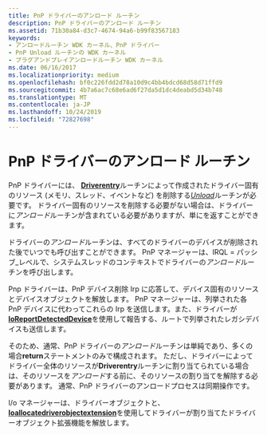 ```yaml
---
title: PnP ドライバーのアンロード ルーチン
description: PnP ドライバーのアンロード ルーチン
ms.assetid: 71b30a84-d3c7-4674-94a6-b99f83567183
keywords:
- アンロードルーチン WDK カーネル、PnP ドライバー
- PnP Unload ルーチンの WDK カーネル
- プラグアンドプレイアンロードルーチン WDK カーネル
ms.date: 06/16/2017
ms.localizationpriority: medium
ms.openlocfilehash: bf0c226fdd2d78a10d9c4bb4bdcd68d58d71ffd9
ms.sourcegitcommit: 4b7a6ac7c68e6ad6f27da5d1dc4deabd5d34b748
ms.translationtype: MT
ms.contentlocale: ja-JP
ms.lasthandoff: 10/24/2019
ms.locfileid: "72827698"
---
```

# <a name="pnp-drivers-unload-routine"></a>PnP ドライバーのアンロード ルーチン





PnP ドライバーには、 [**Driverentry**](https://docs.microsoft.com/windows-hardware/drivers/ddi/wdm/nc-wdm-driver_initialize)ルーチンによって作成されたドライバー固有のリソース (メモリ、スレッド、イベントなど) を削除する[*Unload*](https://docs.microsoft.com/windows-hardware/drivers/ddi/wdm/nc-wdm-driver_unload)ルーチンが必要です。 ドライバー固有のリソースを削除する必要がない場合は、ドライバーに*アンロード*ルーチンが含まれている必要がありますが、単にを返すことができます。

ドライバーの*アンロード*ルーチンは、すべてのドライバーのデバイスが削除された後でいつでも呼び出すことができます。 PnP マネージャーは、IRQL = パッシブ\_レベルで、システムスレッドのコンテキストでドライバーの*アンロード*ルーチンを呼び出します。

Pnp ドライバーは、PnP デバイス削除 Irp に応答して、デバイス固有のリソースとデバイスオブジェクトを解放します。 PnP マネージャーは、列挙された各 PnP デバイスに代わってこれらの Irp を送信します。また、ドライバーが[**IoReportDetectedDevice**](https://docs.microsoft.com/windows-hardware/drivers/ddi/ntddk/nf-ntddk-ioreportdetecteddevice)を使用して報告する、ルートで列挙されたレガシデバイスも送信します。

そのため、通常、PnP ドライバーの*アンロード*ルーチンは単純であり、多くの場合**return**ステートメントのみで構成されます。 ただし、ドライバーによってドライバー全体のリソースが**Driverentry**ルーチンに割り当てられている場合は、そのリソースを*アンロード*する前に、そのリソースの割り当てを解除する必要があります。 通常、PnP ドライバーのアンロードプロセスは同期操作です。

I/o マネージャーは、ドライバーオブジェクトと、 [**Ioallocatedriverobjectextension**](https://docs.microsoft.com/windows-hardware/drivers/ddi/wdm/nf-wdm-ioallocatedriverobjectextension)を使用してドライバーが割り当てたドライバーオブジェクト拡張機能を解放します。

 

 




